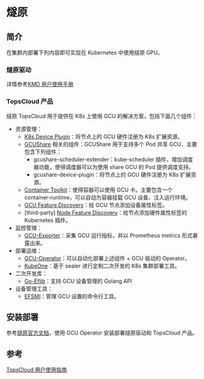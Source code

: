 # 燧原

## 简介

在集群内部署下列内容即可实现在 Kubernetes 中使用燧原 GPU。

### 燧原驱动

详情参考<a href="https://support.enflame-tech.com/onlinedoc_dev_2.5.115/4-develop/kmd/kernel_module_guide/content/source/kernel_module_guide.html#kmd" target="_blank">KMD 用户使用手册</a>

### TopsCloud 产品

燧原 TopsCloud 用于提供在 K8s 上使用 GCU 的解决方案，包括下面几个组件：
* 资源管理：
    * <a href="https://support.enflame-tech.com/onlinedoc_dev_2.5.115/6-k8s/k8s/k8s-device-plugin/content/source/enflame_gcu_k8s_plugin_user_guide.html#k8s-device-plugin" target="_blank">K8s Device Plugin</a>：将节点上的 GCU 硬件注册为 K8s 扩展资源。
    * <a href="https://support.enflame-tech.com/onlinedoc_dev_2.5.115/6-k8s/k8s/GCUshare/content/source/index.html" target="_blank">GCUShare</a> 相关的组件：GCUShare 用于支持多个 Pod 共享 GCU，主要包含下列组件：
        * gcushare-scheduler-extender：kube-scheduler 插件，增加调度器功能，使得调度器可以为使用 share GCU 的 Pod 提供调度支持。
        * gcushare-device-plugin：将节点上的 GCU 硬件注册为 K8s 扩展资源。
    * <a href="https://support.enflame-tech.com/onlinedoc_dev_2.5.115/6-k8s/k8s/Container-toolkit/content/source/index.html" target="_blank">Container Toolkit</a>：使得容器可以使用 GCU 卡。主要包含一个 container-runtime，可以自动为容器挂载 GCU 设备、注入运行环境。
    * <a href="https://support.enflame-tech.com/onlinedoc_dev_2.5.115/6-k8s/k8s/GCU-feature-discovery/content/source/index.html" target="_blank">GCU Feature Discovery</a>：给 GCU 节点添加设备属性标签。
    * [third-party] <a href="https://support.enflame-tech.com/onlinedoc_dev_2.5.115/6-k8s/k8s/Node-feature-discovery/content/source/index.html" target="_blank">Node Feature Discovery</a>：给节点添加硬件属性标签的 Kubernetes 插件。
* 监控管理：
    * <a href="https://support.enflame-tech.com/onlinedoc_dev_2.5.115/6-k8s/k8s/GCU-Exporter/content/source/index.html" target="_blank">GCU-Exporter</a>：采集 GCU 运行指标，并以 Prometheus metrics 形式暴露出来。
* 部署运维：
    * <a href="https://support.enflame-tech.com/onlinedoc_dev_2.5.115/6-k8s/k8s/GCU-operator/content/source/index.html" target="_blank">GCU-Operator</a>：可以自动化部署上述组件 + GCU 驱动的 Operator。
    * <a href="https://support.enflame-tech.com/onlinedoc_dev_2.5.115/6-k8s/k8s/KubeOne/content/source/index.html" target="_blank">KubeOne</a>：基于 sealer 进行定制二次开发的 K8s 集群部署工具。
* 二次开发库：
    * <a href="https://support.enflame-tech.com/onlinedoc_dev_2.5.115/6-k8s/k8s/Go-eflib/content/source/index.html" target="_blank">Go-Eflib</a>：支持 GCU 设备管理的 Golang API
* 设备管理工具：
    * <a href="https://support.enflame-tech.com/onlinedoc_dev_2.5.115/6-k8s/efml/EFSMI/content/source/index.html" target="_blank">EFSMI</a>：管理 GCU 设置的命令行工具。

## 安装部署

参考<a href="https://support.enflame-tech.com/onlinedoc_dev_2.5.115/6-k8s/k8s/GCU-operator/content/source/enflame_gcu_operator_2_0_user_guide.html#gcu-operator" target="_blank">燧原官方文档</a>，使用 GCU Operator 安装部署燧原驱动和 TopsCloud 产品。

## 参考

[TopsCloud 用户使用指南](https://support.enflame-tech.com/onlinedoc_dev_2.5.115/6-k8s/index.html)
